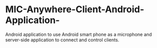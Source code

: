 # MIC-Anywhere-Client-Android-Application-


Android application to use Android smart phone as a microphone and server-side application to connect and control clients. 
